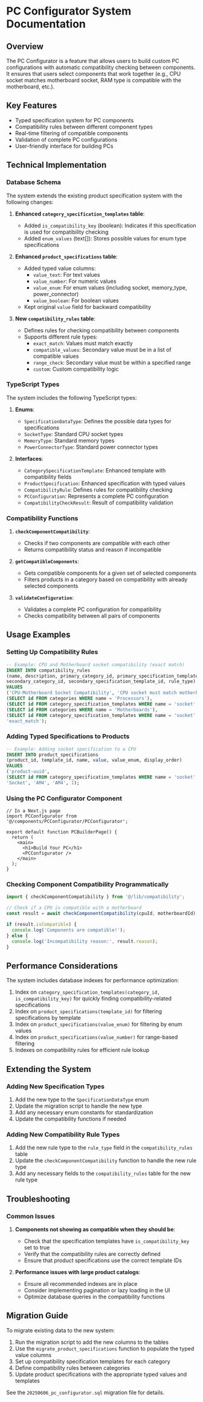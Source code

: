 # PC Configurator System Documentation

## Overview

The PC Configurator is a feature that allows users to build custom PC configurations with automatic compatibility checking between components. It ensures that users select components that work together (e.g., CPU socket matches motherboard socket, RAM type is compatible with the motherboard, etc.).

## Key Features

- Typed specification system for PC components
- Compatibility rules between different component types
- Real-time filtering of compatible components
- Validation of complete PC configurations
- User-friendly interface for building PCs

## Technical Implementation

### Database Schema

The system extends the existing product specification system with the following changes:

1. **Enhanced `category_specification_templates` table**:
   - Added `is_compatibility_key` (boolean): Indicates if this specification is used for compatibility checking
   - Added `enum_values` (text[]): Stores possible values for enum type specifications

2. **Enhanced `product_specifications` table**:
   - Added typed value columns:
     - `value_text`: For text values
     - `value_number`: For numeric values
     - `value_enum`: For enum values (including socket, memory_type, power_connector)
     - `value_boolean`: For boolean values
   - Kept original `value` field for backward compatibility

3. **New `compatibility_rules` table**:
   - Defines rules for checking compatibility between components
   - Supports different rule types:
     - `exact_match`: Values must match exactly
     - `compatible_values`: Secondary value must be in a list of compatible values
     - `range_check`: Secondary value must be within a specified range
     - `custom`: Custom compatibility logic

### TypeScript Types

The system includes the following TypeScript types:

1. **Enums**:
   - `SpecificationDataType`: Defines the possible data types for specifications
   - `SocketType`: Standard CPU socket types
   - `MemoryType`: Standard memory types
   - `PowerConnectorType`: Standard power connector types

2. **Interfaces**:
   - `CategorySpecificationTemplate`: Enhanced template with compatibility fields
   - `ProductSpecification`: Enhanced specification with typed values
   - `CompatibilityRule`: Defines rules for compatibility checking
   - `PCConfiguration`: Represents a complete PC configuration
   - `CompatibilityCheckResult`: Result of compatibility validation

### Compatibility Functions

1. **`checkComponentCompatibility`**:
   - Checks if two components are compatible with each other
   - Returns compatibility status and reason if incompatible

2. **`getCompatibleComponents`**:
   - Gets compatible components for a given set of selected components
   - Filters products in a category based on compatibility with already selected components

3. **`validateConfiguration`**:
   - Validates a complete PC configuration for compatibility
   - Checks compatibility between all pairs of components

## Usage Examples

### Setting Up Compatibility Rules

```sql
-- Example: CPU and Motherboard socket compatibility (exact match)
INSERT INTO compatibility_rules
(name, description, primary_category_id, primary_specification_template_id, 
secondary_category_id, secondary_specification_template_id, rule_type)
VALUES
('CPU-Motherboard Socket Compatibility', 'CPU socket must match motherboard socket',
(SELECT id FROM categories WHERE name = 'Processors'),
(SELECT id FROM category_specification_templates WHERE name = 'socket' AND category_id = (SELECT id FROM categories WHERE name = 'Processors')),
(SELECT id FROM categories WHERE name = 'Motherboards'),
(SELECT id FROM category_specification_templates WHERE name = 'socket' AND category_id = (SELECT id FROM categories WHERE name = 'Motherboards')),
'exact_match');
```

### Adding Typed Specifications to Products

```sql
-- Example: Adding socket specification to a CPU
INSERT INTO product_specifications
(product_id, template_id, name, value, value_enum, display_order)
VALUES
('product-uuid', 
(SELECT id FROM category_specification_templates WHERE name = 'socket' AND category_id = (SELECT id FROM categories WHERE name = 'Processors')),
'Socket', 'AM4', 'AM4', 1);
```

### Using the PC Configurator Component

```tsx
// In a Next.js page
import PCConfigurator from '@/components/PCConfigurator/PCConfigurator';

export default function PCBuilderPage() {
  return (
    <main>
      <h1>Build Your PC</h1>
      <PCConfigurator />
    </main>
  );
}
```

### Checking Component Compatibility Programmatically

```typescript
import { checkComponentCompatibility } from '@/lib/compatibility';

// Check if a CPU is compatible with a motherboard
const result = await checkComponentCompatibility(cpuId, motherboardId);

if (result.isCompatible) {
  console.log('Components are compatible!');
} else {
  console.log('Incompatibility reason:', result.reason);
}
```

## Performance Considerations

The system includes database indexes for performance optimization:

1. Index on `category_specification_templates(category_id, is_compatibility_key)` for quickly finding compatibility-related specifications
2. Index on `product_specifications(template_id)` for filtering specifications by template
3. Index on `product_specifications(value_enum)` for filtering by enum values
4. Index on `product_specifications(value_number)` for range-based filtering
5. Indexes on compatibility rules for efficient rule lookup

## Extending the System

### Adding New Specification Types

1. Add the new type to the `SpecificationDataType` enum
2. Update the migration script to handle the new type
3. Add any necessary enum constants for standardization
4. Update the compatibility functions if needed

### Adding New Compatibility Rule Types

1. Add the new rule type to the `rule_type` field in the `compatibility_rules` table
2. Update the `checkComponentCompatibility` function to handle the new rule type
3. Add any necessary fields to the `compatibility_rules` table for the new rule type

## Troubleshooting

### Common Issues

1. **Components not showing as compatible when they should be**:
   - Check that the specification templates have `is_compatibility_key` set to true
   - Verify that the compatibility rules are correctly defined
   - Ensure that product specifications use the correct template IDs

2. **Performance issues with large product catalogs**:
   - Ensure all recommended indexes are in place
   - Consider implementing pagination or lazy loading in the UI
   - Optimize database queries in the compatibility functions

## Migration Guide

To migrate existing data to the new system:

1. Run the migration script to add the new columns to the tables
2. Use the `migrate_product_specifications` function to populate the typed value columns
3. Set up compatibility specification templates for each category
4. Define compatibility rules between categories
5. Update product specifications with the appropriate typed values and templates

See the `20250606_pc_configurator.sql` migration file for details.